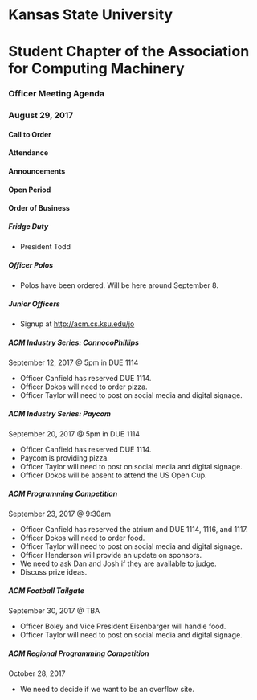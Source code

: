 # Kansas State University
# Student Chapter of the Association for Computing Machinery
### Officer Meeting Agenda
### August 29, 2017


#### Call to Order

#### Attendance

#### Announcements

#### Open Period

#### Order of Business
##### Fridge Duty
* President Todd

##### Officer Polos
* Polos have been ordered. Will be here around September 8.

##### Junior Officers
* Signup at http://acm.cs.ksu.edu/jo

##### ACM Industry Series: ConnocoPhillips
September 12, 2017 @ 5pm in DUE 1114
* Officer Canfield has reserved DUE 1114.
* Officer Dokos will need to order pizza.
* Officer Taylor will need to post on social media and digital signage.

##### ACM Industry Series: Paycom
September 20, 2017 @ 5pm in DUE 1114
* Officer Canfield has reserved DUE 1114.
* Paycom is providing pizza.
* Officer Taylor will need to post on social media and digital signage.
* Officer Dokos will be absent to attend the US Open Cup.

##### ACM Programming Competition
September 23, 2017 @ 9:30am
* Officer Canfield has reserved the atrium and DUE 1114, 1116, and 1117.
* Officer Dokos will need to order food.
* Officer Taylor will need to post on social media and digital signage.
* Officer Henderson will provide an update on sponsors.
* We need to ask Dan and Josh if they are available to judge.
* Discuss prize ideas.

##### ACM Football Tailgate
September 30, 2017 @ TBA
* Officer Boley and Vice President Eisenbarger will handle food.
* Officer Taylor will need to post on social media and digital signage.

##### ACM Regional Programming Competition
October 28, 2017
* We need to decide if we want to be an overflow site.
